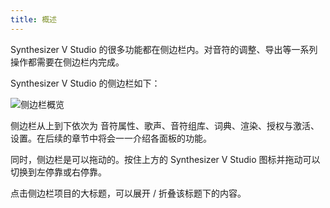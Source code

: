 ```yaml
---
title: 概述
---
```


Synthesizer V Studio 的很多功能都在侧边栏内。对音符的调整、导出等一系列操作都需要在侧边栏内完成。

Synthesizer V Studio 的侧边栏如下：

![侧边栏概览](/docs/main_docs/sidebar/about/1.png)

侧边栏从上到下依次为 音符属性、歌声、音符组库、词典、渲染、授权与激活、设置。在后续的章节中将会一一介绍各面板的功能。

同时，侧边栏是可以拖动的。按住上方的 Synthesizer V Studio 图标并拖动可以切换到左停靠或右停靠。

点击侧边栏项目的大标题，可以展开 / 折叠该标题下的内容。